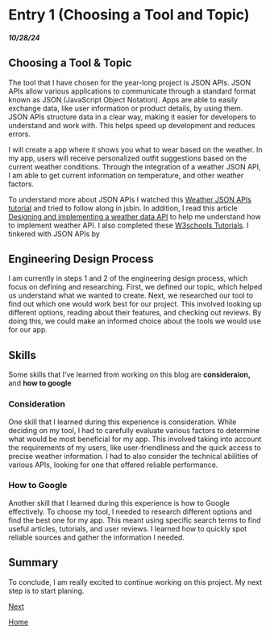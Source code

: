 # Entry 1 (Choosing a Tool and Topic)
##### 10/28/24

## Choosing a Tool & Topic
The tool that I have chosen for the year-long project is JSON APIs. JSON APIs allow various applications to communicate through a standard format known as JSON (JavaScript Object Notation). Apps are able to easily exchange data, like user information or product details, by using them. JSON APIs structure data in a clear way, making it easier for developers to understand and work with. This helps speed up development and reduces errors. 

I will create a app where it shows you what to wear based on the weather. In my app, users will receive personalized outfit suggestions based on the current weather conditions. Through the integration of a weather JSON API, I am able to get current information on temperature, and other weather factors.

To understand more about JSON APIs I watched this [Weather JSON APIs tutorial](https://www.youtube.com/watch?v=LHAAT9cnQlY) and tried to follow along in  jsbin. In addition, I read this article [Designing and implementing a weather data API](https://www.tinybird.co/blog-posts/designing-and-implementing-a-weather-data-api) to help me understand how to implement weather API. I also completed these [W3schools Tutorials](https://www.w3schools.com/js/js_json_intro.asp).
I tinkered with JSON APIs by 

## Engineering Design Process 
I am currently in steps 1 and 2 of the engineering design process, which focus on defining and researching. First, we defined our topic, which helped us understand what we wanted to create. Next, we researched our tool to find out which one would work best for our project. This involved looking up different options, reading about their features, and checking out reviews. By doing this, we could make an informed choice about the tools we would use for our app.

## Skills 
Some skills that I’ve learned from working on this blog are **consideraion,** and **how to google**
### Consideration
One skill that I learned during this experience is consideration. While deciding on my tool, I had to carefully evaluate various factors to determine what would be most beneficial for my app. This involved taking into account the requirements of my users, like user-friendliness and the quick access to precise weather information. I had to also consider the technical abilities of various APIs, looking for one that offered reliable performance. 

### How to Google 
Another skill that I learned during this experience is how to Google effectively. To choose my tool, I needed to research different options and find the best one for my app. This meant using specific search terms to find useful articles, tutorials, and user reviews. I learned how to quickly spot reliable sources and gather the information I needed.
## Summary
To conclude, I am really excited to continue working on this project. My next step is to start planing. 


[Next](entry02.md)

[Home](../README.md)
